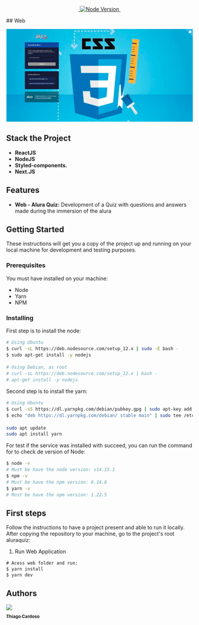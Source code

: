 <p align="center">
  <a href="https://nextjs.org">
    <img alt="" src="https://img.shields.io/badge/Next.js-10.0.5-black.svg" target="_blank">
  </a>
   <a href="https://nodejs.org/en/">
    <img alt="Node Version" src="https://img.shields.io/badge/node-14.15.1-brightgreen" target="_blank">
  </a>
 <a href="https://pt-br.reactjs.org/">
    <img alt="" src="https://img.shields.io/badge/React-16.8.0-blue.svg" target="_blank">
  </a>
</p>
## Web

![](https://github.com/Thiago-Cardoso/tcardosoquiz/blob/main/alura.gif)


## Stack the Project


- **ReactJS**
- **NodeJS**
- **Styled-components.**
- **Next.JS**

## Features

- **Web - Alura Quiz:** 
Development of a Quiz with questions and answers made during the immersion of the alura

## Getting Started

These instructions will get you a copy of the project up and running on your local machine for development and testing purposes.

### Prerequisites

You must have installed on your machine:

- Node
- Yarn
- NPM

### Installing

First step is to install the node:

```bash
# Using Ubuntu
$ curl -sL https://deb.nodesource.com/setup_12.x | sudo -E bash -
$ sudo apt-get install -y nodejs

# Using Debian, as root
# curl -sL https://deb.nodesource.com/setup_12.x | bash -
# apt-get install -y nodejs

```

Second step is to install the yarn:

```bash
# Using Ubuntu
$ curl -sS https://dl.yarnpkg.com/debian/pubkey.gpg | sudo apt-key add -
$ echo "deb https://dl.yarnpkg.com/debian/ stable main" | sudo tee /etc/apt/sources.list.d/yarn.list

sudo apt update
sudo apt install yarn

```

For test if the service was installed with succeed, you can run the command for to check de version of Node:

```bash
$ node -v
# Must be have the node version: v14.15.1
$ npm -v
# Must be have the npm version: 6.14.8
$ yarn -v
# Must be have the npm version: 1.22.5
```

## First steps

Follow the instructions to have a project present and able to run it locally.
After copying the repository to your machine, go to the project's root aluraquiz:


1.  Run Web Application

```
# Acess web folder and run:
$ yarn install
$ yarn dev
```


## Authors

<!-- ALL-CONTRIBUTORS-LIST:START - Do not remove or modify this section -->
<!-- prettier-ignore -->
[<img src="https://avatars1.githubusercontent.com/u/1753070?s=460&v=4" width="100px;"/><br /><sub><b>Thiago Cardoso</b></sub>](https://github.com/Thiago-Cardoso)<br />